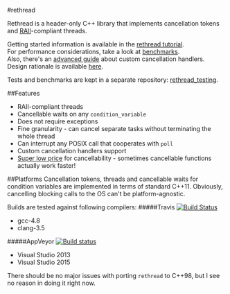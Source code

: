 #rethread

Rethread is a header-only C++ library that implements cancellation tokens and [RAII](http://en.cppreference.com/w/cpp/language/raii)-compliant threads.

Getting started information is available in the [rethread tutorial](docs/Primer.md).  
For performance considerations, take a look at [benchmarks](docs/Performance.md).  
Also, there's an [advanced guide](docs/AdvancedGuide.md) about custom cancellation handlers.  
Design rationale is available [here](docs/Rationale.md).

Tests and benchmarks are kept in a separate repository: [rethread_testing](https://github.com/bo-on-software/rethread_testing).

##Features
* RAII-compliant threads
* Cancellable waits on any `condition_variable`
* Does not require exceptions
* Fine granularity - can cancel separate tasks without terminating the whole thread
* Can interrupt any POSIX call that cooperates with `poll`
* Custom cancellation handlers support
* [Super low price](docs/Performance.md) for cancellability - sometimes cancellable functions actually work faster!

##Platforms
Cancellation tokens, threads and cancellable waits for condition variables are implemented in terms of standard C++11. Obviously, cancelling blocking calls to the OS can't be platform-agnostic.

Builds are tested against following compilers:
#####Travis
[![Build Status](https://travis-ci.org/bo-on-software/rethread_testing.svg?branch=master)](https://travis-ci.org/bo-on-software/rethread_testing)
* gcc-4.8
* clang-3.5

#####AppVeyor
[![Build status](https://ci.appveyor.com/api/projects/status/rknxr8prxtgc6sx5?svg=true)](https://ci.appveyor.com/project/bo-on-software/rethread-testing)
* Visual Studio 2013
* Visual Studio 2015

There should be no major issues with porting `rethread` to C++98, but I see no reason in doing it right now.
